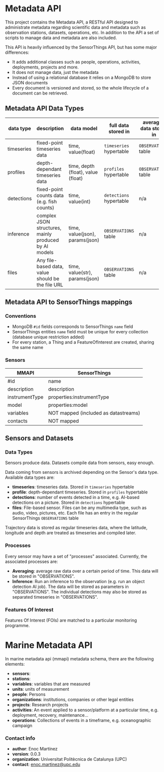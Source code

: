 # Metadata API #

This project contains the Metadata API, a RESTful API designed to administrate metadata regarding scientific data and metadata such as observation stations, datasets, operations, etc. In addition to the API a set of scripts to manage data and metadata are also included.

This API is heavily influenced by the SensorThings API, but has some major differences:  

- It adds additional classes such as people, operations, activities, deployments, projects and more.
- It does not manage data, just the metadata
- Instead of using a relational database it relies on a MongoDB to store JSON documents
- Every document is versioned and stored, so the whole lifecycle of a document can be retrieved.


## Metadata API Data Types ##
| data type  | description                                           | data model                         | full data stored in     | averaged data stored in |
|------------|-------------------------------------------------------|------------------------------------|-------------------------|-------------------------|
| timeseries | fixed-point timeseries data                           | time, value(float)                 | `timeseries` hypertable | `OBSERVATIONS` table    |
| profiles   | depth-dependant timeseries data                       | time, depth (float), value (float) | `profiles` hypertable   | `OBSERVATIONS` table    |
| detections | fixed-point counts data (e.g. fish counts)            | time, value(int)                   | `detections` hypertable | n/a                     |
| inference  | complex JSON structures, mainly produced by AI models | time, value(json), params(json)    | `OBSERVATIONS` table    | n/a                     |
| files      | Any file-based data, value should be the file URL     | time, value(str), params(json)     | `OBSERVATIONS` table    | n/a                     |


## Metadata API to SensorThings mappings ##

### Conventions

* MongoDB `#id` fields corresponds to SensorThings `name` field
* SensorThings entities `name` field must be unique for every collection (database unique restriction added)
* For every station, a Thing and a FeatureOfInterest are created, sharing the same name

### Sensors

| MMAPI          | SensorThings                         |
|----------------|--------------------------------------|
| #id            | name                                 |
| description    | description                          |
| instrumentType | properties:instrumentType            |
| model          | properties:model                     |
| variables      | NOT mapped (included as datastreams) |
| contacts       | NOT mapped                           |

## Sensors and Datasets ##
### Data Types ###
Sensors produce data. Datasets compile data from sensors, easy enough. 

Data coming from sensors is archived depending on the Sensor's data type. Available data types are:
* **timeseries**: timeseries data. Stored in `timeseries` hypertable
* **profile**: depth-dependant timeseries. Stored in `profiles` hypertable
* **detections**: number of events detected in a time, e.g. AI-based detections on a picture. Stored in `detections` hypertable
* **files**: File-based sensor. Files can be any multimedia type, such as audio, video, pictures, etc. Each file has an entry in the regular SensorThings `OBSERVATIONS` table 

Trajectory data is stored as regular timeseries data, where the latitude, longitude and depth are treated as timeseries and compiled later.
### Processes ###
Every sensor may have a set of "processes" associated. Currently, the associated processes are:
* **Averaging**: average raw data over a certain period of time. This data will be stored in "OBSERVATIONS".
* **Inference**: Run an inference to the observation (e.g. run an object detection AI job). The data will be stored as parameters in "OBSERVATIONS". The individual detections may also be stored as separated timeseries in "OBSERVATIONS".


### Features Of Interest ###
Features Of Interest (FOIs) are matched to a particular monitoring programme.


# Marine Metadata API #

In marine metadata api (mmapi) metadata schema, there are the following elements:
* **sensors**:  
* **stations**: 
* **variables**: variables that are measured
* **units**: units of measurement
* **people**: Persons
* **organizations**: institutions, companies or other legal entities
* **projects**: Research projects 
* **activities**: An event applied to a sensor/platform at a particular time, e.g. deployment, recovery, maintenance...
* **operations**: Collections of events in a timeframe, e.g. oceanographic campaign


### Contact info ###

* **author**: Enoc Martínez  
* **version**: 0.0.3
* **organization**: Universitat Politècnica de Catalunya (UPC)  
* **contact**: enoc.martinez@upc.edu  


